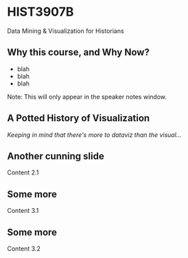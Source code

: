 # HIST3907B
Data Mining & Visualization for Historians



## Why this course, and Why Now?

+ blah
+ blah
+ blah

Note: This will only appear in the speaker notes window.


## A Potted History of Visualization

_Keeping in mind that there's more to dataviz than the visual..._



## Another cunning slide

Content 2.1



## Some more

Content 3.1


## Some more

Content 3.2
